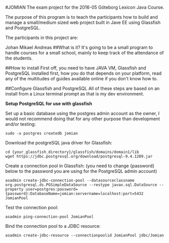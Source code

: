 #JOMIAN
The exam project for the 2016-05 Göteborg Lexicon Java Course.

The purpose of this program is to teach the participants how to build and manage a small/medium sized web project
built in Jave EE using Glassfish and PostgreSQL.

The participants in this project are:

Johan
Mikael
Andreas
##What is it?
It's going to be a small program to handle courses for a small school, mainly to keep track of the attendance of the
students.

##How to install
First off, you need to have JAVA VM, Glassfish and PostgreSQL installed first, how you do that depends on your platform,
read any of the multitudes of guides available online if you don't know how to.

##Configure Glassfish and PostgreSQL
All of these steps are based on an install from a Linux terminal prompt as that is my dev environment.

**Setup PostgreSQL for use with glassfish**

Set up a basic database using the postgres admin account as the owner, I would not recommend doing that for
any other purpose than development and/or testing:
```
sudo -u postgres createdb jomian
```

Download the postgreSQL java driver for Glassfish:
```
cd {your_glassfish_directory}/glassfish/domains/domain1/lib
wget https://jdbc.postgresql.org/download/postgresql-9.4.1209.jar
```

Create a connection pool in Glassfish: (you need to change {password} below to the password you are using for the
PostgreSQL admin account)
```
asadmin create-jdbc-connection-pool --datasourceclassname org.postgresql.ds.PGSimpleDataSource --restype javax.sql.DataSource --property user=postgres:password={password}:DatabaseName=jomian:servername=localhost:port=5432 JomianPool
```

Test the connection pool:
```
asadmin ping-connection-pool JomianPool
```

Bind the connection pool to a JDBC resource:
```
asadmin create-jdbc-resource --connectionpoolid JomianPool jdbc/Jomian
```
